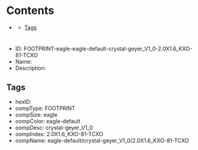 



Contents
========

* [](#)
	* [Tags](#tags)

# 

- ID: FOOTPRINT-eagle-eagle-default-crystal-geyer_V1_0-2.0X1.6_KXO-81-TCXO
- Name: 
- Description: 

## Tags

- hexID: 
- oompType: FOOTPRINT
- oompSize: eagle
- oompColor: eagle-default
- oompDesc: crystal-geyer_V1_0
- oompIndex: 2.0X1.6_KXO-81-TCXO
- oompName: eagle-default/crystal-geyer_V1_0/2.0X1.6_KXO-81-TCXO
